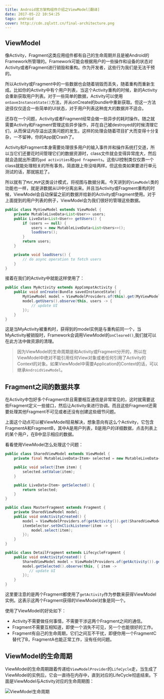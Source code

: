 ```yaml
---
title: Android官方架构组件介绍之ViewModel[翻译]
date: 2017-05-22 10:54:25
tags: android
cover: http://cdn.zqlxtt.cn/final-architecture.png
---
```


## ViewModel

像Activity，Fragment这类应用组件都有自己的生命周期并且是被Android的Framework所管理的。Framework可能会根据用户的一些操作和设备的状态对Activity或者Fragment进行销毁和重构。作为开发者，这些行为我们是无法干预的。

所以Activity或Fragment中的一些数据也会随着销毁而丢失，随着重构而重新生成。比如你的Activity中有个用户列表，当这个Activity重构的时候，新的Activity会重新获取用户列表。对于一些简单的数据，Activity可以使用`onSaveInstanceState()`方法，并从onCreate的bundle中重新获取。但这一方法途径仅仅适合一些简单的UI状态，对于用户列表这种庞大的数据并不适合。
<!-- more -->
还存在一个问题，Activity或者Fragment经常会做一些异步的耗时操作。随之就需要Activity和Fragment管理这些异步操作，并在自己被destroyed的时候清理它们，从而保证内存溢出这类问题的发生。这样的处理会随着项目扩大而变得十分复杂，一不留神，你的App就Crash了。

Activity和Fragment本身需要处理很多用户的输入事件并和操作系统打交道，所以当它们还要花时间管理它们的数据资源时，class文件就会变得异常庞大，然后就会造就出所谓的`god activities`和`god fragments`。这些UI控制类仅仅靠一个class就能处理相关的所有事务。简直跟上帝没啥两样。但这些类如果要进行单元测试的话，那就尴尬了。

所以就有了`MVC`,`MVP`这类设计模式，将视图与数据分离。今天讲到的`ViewModel`类的功能也一样，就是讲数据从UI中分离出来。并且当Activity或Fragment重构的时候，ViewModel会自动保留之前的数据并给新的Activity或Fragment使用。对于上面提到的用户列表的例子，ViewModel会为我们很好的管理这些数据。

<!--more-->

```java
public class MyViewModel extends ViewModel {
    private MutableLiveData<List<User>> users;
    public LiveData<List<User>> getUsers() {
        if (users == null) {
            users = new MutableLiveData<List<Users>>();
            loadUsers();
        }
        return users;
    }

    private void loadUsers() {
        // do async operation to fetch users
    }
}
```

接着在我们的Activity中就能这样使用了：

```java
public class MyActivity extends AppCompatActivity {
    public void onCreate(Bundle savedInstanceState) {
        MyViewModel model = ViewModelProviders.of(this).get(MyViewModel.class);
        model.getUsers().observe(this, users -> {
            // update UI
        });
    }
}
```

这是当MyActivity被重构时，获得到的model实例是与重构前同一个，当MyActivity被销毁时，Framework会调用ViewModel的`onCleared()`,我们就可以在此方法中做资源的清理。

>   因为ViewModel的生命周期是和Activity或Fragment分开的，所以在ViewModel中绝对不能引用任何View对象或者任何引用了Activity的Context的对象。如果ViewModel中需要Application的Context的话，可以继承`AndroidViewModel`。


## Fragment之间的数据共享

在Activity中包好多个Fragment并且需要相互通信是非常常见的，这时就需要这些Fragment定义一些接口，然后让Activity来进行协调。而且这些Fragment还需要处理其他Fragment不可见或者还没有创建这些细节问题。

上面这个动点可以被ViewModel轻易解决，想象意向有这么个Activity，它包含FragmentA和FragmentB，其中A是用户列表，B是用户的详细数据，点击列表上的某个用户，在B中显示相应的数据。

看看使用ViewModel怎么处理这个问题：

```java
public class SharedViewModel extends ViewModel {
    private final MutableLiveData<Item> selected = new MutableLiveData<Item>();

    public void select(Item item) {
        selected.setValue(item);
    }

    public LiveData<Item> getSelected() {
        return selected;
    }
}

public class MasterFragment extends Fragment {
    private SharedViewModel model;
    public void onActivityCreated() {
        model = ViewModelProviders.of(getActivity()).get(SharedViewModel.class);
        itemSelector.setOnClickListener(item -> {
            model.select(item);
        });
    }
}

public class DetailFragment extends LifecycleFragment {
    public void onActivityCreated() {
        SharedViewModel model = ViewModelProviders.of(getActivity()).get(SharedViewModel.class);
        model.getSelected().observe(this, { item ->
           // update UI
        });
    }
}
```

这里要注意的是两个Fragment都使用了`getActivity`作为参数来获得ViewModel实例。这表示这两个Fragment获得的ViewModel对象是同一个。

使用了ViewModel的好处如下：

- Activity不需要做任何事情，不需要干涉这两个Fragment之间的通信。
- Fragment不需要互相知道，即使一个消失不可见，另一个也能很好的工作。
- Fragment有自己的生命周期，它们之间互不干扰，即便你用一个FragmentC替代了B，FragmentA也能正常工作，没有任何问题。

## ViewModel的生命周期

ViewModel的生命周期跟着传递给`ViewModelProvider`的`LifeCycle`走，当生成了ViewModel的实例后，它会一直待在内存中，直到对应的LifeCycle彻底结束。下面是ViewModel与Activity对应的生命周期图：

![ViewModel生命周期](http://backup.flutter-dev.cn/viewmodel-lifecycle.png)
